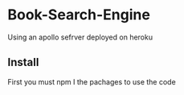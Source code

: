 # Book-Search-Engine
Using an apollo sefrver deployed on heroku
## Install
First you must npm I the pachages to use the code
